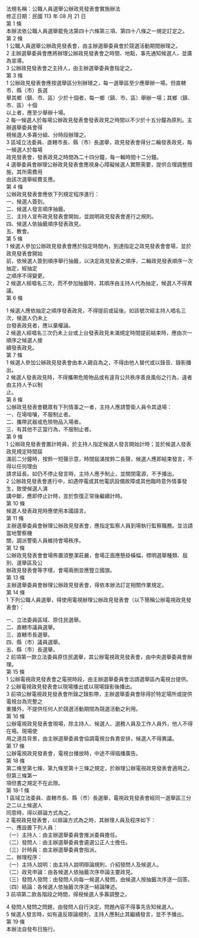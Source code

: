 法規名稱：公職人員選舉公辦政見發表會實施辦法  
修正日期：民國 113 年 08 月 21 日  
第 1 條  
本辦法依公職人員選舉罷免法第四十六條第三項、第四十八條之一規定訂定之。  
第 2 條  
1 公職人員選舉公辦政見發表會，由主辦選舉委員會於競選活動期間辦理之。  
2 主辦選舉委員會應將辦理公辦政見發表會之時間、地點，事先通知候選人，並廣為宣導。  
3 公辦政見發表會之主持人，由主辦選舉委員會指定之。  
第 3 條  
1 公辦政見發表會應按選舉區分別辦理之，每一選舉區至少應舉辦一場。但直轄市、縣（市）長選  
舉其鄉（鎮、市、區）少於十個者，每一鄉（鎮、市、區）舉辦一場；其鄉（鎮、市、區）十個  
以上者，應至少舉辦十場。  
2 每一候選人於每場公辦政見發表會發表政見之時間以不少於十五分鐘為原則。主辦選舉委員會得  
視候選人多寡分組、分時段辦理之。  
3 區域立法委員、直轄市長、縣（市）長選舉，政見發表會得分二輪發表政見，每一候選人於每場  
政見發表會，發表政見之時間為二十四分鐘，每一輪時間十二分鐘。  
4 選舉委員會辦理公辦政見發表會應視身心障礙候選人實際需要，提供合理調整措施，其所需費用  
由該次選舉經費支應。  
第 4 條  
公辦政見發表會應依下列規定程序進行：  
一、候選人簽到。  
二、候選人發言順序抽籤。  
三、主持人宣布政見發表會開始，並說明政見發表會進行之規則。  
四、候選人依抽籤順序發表政見。  
五、散會。  
第 5 條  
1 候選人參加公辦政見發表會應於指定時間內，到達指定之政見發表會會場，並於政見發表會開始  
前，依候選人簽到順序舉行抽籤，以決定政見發表之順序，二輪政見發表順序一次抽定，經抽定  
之順序不得變更。  
2 候選人經唱名三次，而不參加抽籤時，其順序由主持人代為抽定，候選人不得異議。  
第 6 條  


1 候選人應依抽定之順序發表政見，不得提前或延後。如該號次經主持人唱名三次，候選人仍未上  
台發表政見者，應以棄權論。  
2 候選人經唱名三次仍未上台或上台發表政見未滿規定時間提前結束時，應由次一順序之候選人接  
續發表政見。  
第 7 條  
1 候選人參加公辦政見發表會由本人親自為之，不得由他人替代或以錄音、錄影播出。  
2 候選人發表政見時，不得攜帶危險物品或有違背公共秩序善良風俗之行為，違者由主持人予以制  
止。  
第 8 條  
公辦政見發表會聽眾有下列情事之一者，主持人應請警衛人員令其退場：  
一、在場喧嚷，不服制止者。  
二、攜帶武器或危險物品入場者。  
三、有其他不正當行為，不服制止者。  
第 9 條  
1 公辦政見發表會置計時員，於主持人指定候選人發言開始計時；並於候選人發表政見規定時間屆  
滿前二分鐘時，按鈴一短聲示意，時間屆滿按鈴二長聲，候選人應即結束發言，不得以任何理由  
請求延長。如仍不停止發言時，主持人應予制止，並關閉電源，不予播出。  
2 公辦政見發表會進行中，如遇停電或其他電訊設備故障或其他臨時意外情事發生，致使候選人演  
講中斷，應即停止計時，並於恢復正常後繼續計時。  
第 10 條  
候選人發表政見時應使用本國語言。  
第 11 條  
主辦選舉委員會辦理公辦政見發表會，應指定監察人員到場執行監察職務。並洽請當地警察機  
關，調派警衛人員維持會場秩序。  
第 12 條  
公辦政見發表會會場佈置須整潔莊嚴，會場正面應懸掛橫幅，標明選舉種類、屆別、選舉區及公  
辦政見發表會等字樣，會場兩側並應豎立國旗。  
第 13 條  
主辦選舉委員會辦理公辦政見發表會，得依本辦法訂定相關作業規定。  
第 14 條  
1 下列公職人員選舉，得使用電視辦理公辦政見發表會（以下簡稱公辦電視政見發表會）：  


一、立法委員區域、原住民選舉。  
二、直轄市議員選舉。  
三、直轄市長選舉。  
四、縣（市）議員選舉。  
五、縣（市）長選舉。  
2 前項第一款立法委員原住民選舉，其公辦電視政見發表會，由中央選舉委員會辦理。  
第 15 條  
1 公辦電視政見發表會之電視時段，由主辦選舉委員會洽請選舉區內電視台提供。  
2 公辦電視政見發表會以現場播出或以現場錄影後播出。  
3 前項公辦電視政見發表會所錄之錄影帶，主辦選舉委員會除得於特定場所或提供電視台為完整之  
重播外，不提供任何人於競選活動期間為競選活動之利用。  
第 16 條  
公辦電視政見發表會現場，除主持人、候選人、選務人員及工作人員外，他人不得在場。現場使  
用之道具背景，由主辦選舉委員會協調電視台負責安排，候選人不得異議。  
第 17 條  
公辦電視政見發表會，電視台播放時，中途不得插播廣告。  
第 18 條  
第二條至第七條、第九條至第十三條之規定，於辦理公辦電視政見發表會適用之。但第三條第一  
項但書之規定不在此限。  
第 18-1 條  
1 區域立法委員、直轄市長、縣（市）長選舉，電視政見發表會經同一選舉區三分之二以上候選人  
同意時，得以辯論方式為之。  
2 電視政見發表會，以辯論方式為之時，其辦理人員及程序如下：  
一、應設置下列人員：  
（一）主持人：由主辦選舉委員會推派委員擔任。  
（二）發問人：由主辦選舉委員會遴選公正人士擔任。  
（三）計時員：由主辦選舉委員會指派。  
二、辦理程序：  
（一）主持人說明：由主持人說明辯論規則，介紹發問人及候選人。  
（二）政見申論：由各候選人依抽籤次序申論主要政見。  
（三）發問人發問：由發問人向每一候選人發問，由候選人按抽籤次序逐一回答。  
（四）結論：各候選人依抽籤次序逐一結論陳述。  
3 前項第二款各階段之時間，得視候選人多寡調整之。  


4 發問人發問之問題，由發問人自行決定。問題內容不得事先告知候選人。  
5 候選人發言時，如有違反辯論規則，主持人應制止其繼續發言，並不予播出。  
第 19 條  
本辦法自發布日施行。  


